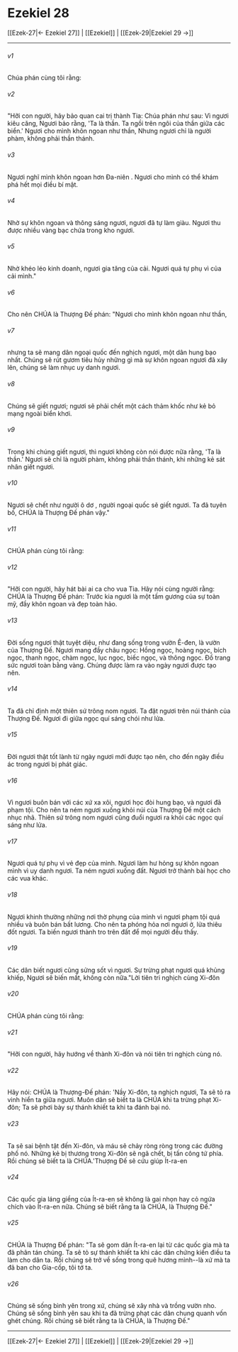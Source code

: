 # Ezekiel 28

[[Ezek-27|← Ezekiel 27]] | [[Ezekiel]] | [[Ezek-29|Ezekiel 29 →]]
***



###### v1 
Chúa phán cùng tôi rằng: 

###### v2 
"Hỡi con người, hãy bảo quan cai trị thành Tia: Chúa phán như sau: Vì ngươi kiêu căng, Ngươi bảo rằng, 'Ta là thần. Ta ngồi trên ngôi của thần giữa các biển.' Ngươi cho mình khôn ngoan như thần, Nhưng ngươi chỉ là người phàm, không phải thần thánh. 

###### v3 
Ngươi nghĩ mình khôn ngoan hơn Đa-niên . Ngươi cho mình có thể khám phá hết mọi điều bí mật. 

###### v4 
Nhờ sự khôn ngoan và thông sáng ngươi, ngươi đã tự làm giàu. Ngươi thu được nhiều vàng bạc chứa trong kho ngươi. 

###### v5 
Nhờ khéo léo kinh doanh, ngươi gia tăng của cải. Ngươi quá tự phụ vì của cải mình." 

###### v6 
Cho nên CHÚA là Thượng Đế phán: "Ngươi cho mình khôn ngoan như thần, 

###### v7 
nhưng ta sẽ mang dân ngoại quốc đến nghịch ngươi, một dân hung bạo nhất. Chúng sẽ rút gươm tiêu hủy những gì mà sự khôn ngoan ngươi đã xây lên, chúng sẽ làm nhục uy danh ngươi. 

###### v8 
Chúng sẽ giết ngươi; ngươi sẽ phải chết một cách thảm khốc như kẻ bỏ mạng ngoài biển khơi. 

###### v9 
Trong khi chúng giết ngươi, thì ngươi không còn nói được nữa rằng, 'Ta là thần.' Ngươi sẽ chỉ là người phàm, không phải thần thánh, khi những kẻ sát nhân giết ngươi. 

###### v10 
Ngươi sẽ chết như người ô dơ , người ngoại quốc sẽ giết ngươi. Ta đã tuyên bố, CHÚA là Thượng Đế phán vậy." 

###### v11 
CHÚA phán cùng tôi rằng: 

###### v12 
"Hỡi con người, hãy hát bài ai ca cho vua Tia. Hãy nói cùng người rằng: CHÚA là Thượng Đế phán: Trước kia ngươi là một tấm gương của sự toàn mỹ, đầy khôn ngoan và đẹp toàn hảo. 

###### v13 
Đời sống ngươi thật tuyệt diệu, như đang sống trong vườn Ê-đen, là vườn của Thượng Đế. Ngươi mang đầy châu ngọc: Hồng ngọc, hoàng ngọc, bích ngọc, thanh ngọc, chàm ngọc, lục ngọc, biếc ngọc, và thông ngọc. Đồ trang sức ngươi toàn bằng vàng. Chúng được làm ra vào ngày ngươi được tạo nên. 

###### v14 
Ta đã chỉ định một thiên sứ trông nom ngươi. Ta đặt ngươi trên núi thánh của Thượng Đế. Ngươi đi giữa ngọc quí sáng chói như lửa. 

###### v15 
Đời ngươi thật tốt lành từ ngày ngươi mới được tạo nên, cho đến ngày điều ác trong ngươi bị phát giác. 

###### v16 
Vì ngươi buôn bán với các xứ xa xôi, ngươi học đòi hung bạo, và ngươi đã phạm tội. Cho nên ta ném ngươi xuống khỏi núi của Thượng Đế một cách nhục nhã. Thiên sứ trông nom ngươi cũng đuổi ngươi ra khỏi các ngọc quí sáng như lửa. 

###### v17 
Ngươi quá tự phụ vì vẻ đẹp của mình. Ngươi làm hư hỏng sự khôn ngoan mình vì uy danh ngươi. Ta ném ngươi xuống đất. Ngươi trở thành bài học cho các vua khác. 

###### v18 
Ngươi khinh thường những nơi thờ phụng của mình vì ngươi phạm tội quá nhiều và buôn bán bất lương. Cho nên ta phóng hỏa nơi ngươi ở, lửa thiêu đốt ngươi. Ta biến ngươi thành tro trên đất để mọi người đều thấy. 

###### v19 
Các dân biết ngươi cũng sửng sốt vì ngươi. Sự trừng phạt ngươi quá khủng khiếp, Ngươi sẽ biến mất, không còn nữa."Lời tiên tri nghịch cùng Xi-đôn 

###### v20 
CHÚA phán cùng tôi rằng: 

###### v21 
"Hỡi con người, hãy hướng về thành Xi-đôn và nói tiên tri nghịch cùng nó. 

###### v22 
Hãy nói: CHÚA là Thượng-Đế phán: 'Nầy Xi-đôn, ta nghịch ngươi, Ta sẽ tỏ ra vinh hiển ta giữa ngươi. Muôn dân sẽ biết ta là CHÚA khi ta trừng phạt Xi-đôn; Ta sẽ phơi bày sự thánh khiết ta khi ta đánh bại nó. 

###### v23 
Ta sẽ sai bệnh tật đến Xi-đôn, và máu sẽ chảy ròng ròng trong các đường phố nó. Những kẻ bị thương trong Xi-đôn sẽ ngã chết, bị tấn công tứ phía. Rồi chúng sẽ biết ta là CHÚA.'Thượng Đế sẽ cứu giúp Ít-ra-en 

###### v24 
Các quốc gia láng giềng của Ít-ra-en sẽ không là gai nhọn hay cỏ ngứa chích vào Ít-ra-en nữa. Chúng sẽ biết rằng ta là CHÚA, là Thượng Đế." 

###### v25 
CHÚA là Thượng Đế phán: "Ta sẽ gom dân Ít-ra-en lại từ các quốc gia mà ta đã phân tán chúng. Ta sẽ tỏ sự thánh khiết ta khi các dân chứng kiến điều ta làm cho dân ta. Rồi chúng sẽ trở về sống trong quê hương mình--là xứ mà ta đã ban cho Gia-cốp, tôi tớ ta. 

###### v26 
Chúng sẽ sống bình yên trong xứ, chúng sẽ xây nhà và trồng vườn nho. Chúng sẽ sống bình yên sau khi ta đã trừng phạt các dân chung quanh vốn ghét chúng. Rồi chúng sẽ biết rằng ta là CHÚA, là Thượng Đế."

***
[[Ezek-27|← Ezekiel 27]] | [[Ezekiel]] | [[Ezek-29|Ezekiel 29 →]]
